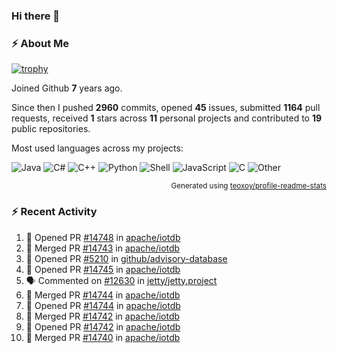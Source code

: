 ### Hi there 👋

### :zap: About Me

[![trophy](https://github-profile-trophy.vercel.app/?username=HTHou&theme=onedark)](https://github.com/ryo-ma/github-profile-trophy)
   
Joined Github **7** years ago.

Since then I pushed **2960** commits, opened **45** issues, submitted **1164** pull requests, received **1** stars across **11** personal projects and contributed to **19** public repositories.

Most used languages across my projects:

![Java](https://img.shields.io/static/v1?style=flat-square&label=%E2%A0%80&color=555&labelColor=%23b07219&message=Java%EF%B8%B189.3%25)
![C#](https://img.shields.io/static/v1?style=flat-square&label=%E2%A0%80&color=555&labelColor=%23178600&message=C%23%EF%B8%B13.9%25)
![C++](https://img.shields.io/static/v1?style=flat-square&label=%E2%A0%80&color=555&labelColor=%23f34b7d&message=C%2B%2B%EF%B8%B12.7%25)
![Python](https://img.shields.io/static/v1?style=flat-square&label=%E2%A0%80&color=555&labelColor=%233572A5&message=Python%EF%B8%B10.7%25)
![Shell](https://img.shields.io/static/v1?style=flat-square&label=%E2%A0%80&color=555&labelColor=%2389e051&message=Shell%EF%B8%B10.7%25)
![JavaScript](https://img.shields.io/static/v1?style=flat-square&label=%E2%A0%80&color=555&labelColor=%23f1e05a&message=JavaScript%EF%B8%B10.5%25)
![C](https://img.shields.io/static/v1?style=flat-square&label=%E2%A0%80&color=555&labelColor=%23555555&message=C%EF%B8%B10.4%25)
![Other](https://img.shields.io/static/v1?style=flat-square&label=%E2%A0%80&color=555&labelColor=%23ededed&message=Other%EF%B8%B11.4%25)

<p align="right"><sub>Generated using <a href="https://github.com/marketplace/actions/profile-readme-stats">teoxoy/profile-readme-stats</a></sub></p>


<!--![](https://github.com/HTHou/HTHou/blob/output/github-contribution-grid-snake.svg)-->

<!--![Haonan Hou's github stats](https://github-readme-stats.vercel.app/api?username=HTHou&count_private=true&show_icons=true&theme=onedark)-->

<!--![Haonan Hou's wakatime stats](https://github-readme-stats.vercel.app/api/wakatime?username=HTHou&layout=compact&theme=onedark)-->

<!--![Top Langs](https://github-readme-stats.vercel.app/api/top-langs/?username=HTHou&theme=onedark&layout=compact)-->

### :zap: Recent Activity
<!--START_SECTION:activity-->
1. 💪 Opened PR [#14748](https://github.com/apache/iotdb/pull/14748) in [apache/iotdb](https://github.com/apache/iotdb)
2. 🎉 Merged PR [#14743](https://github.com/apache/iotdb/pull/14743) in [apache/iotdb](https://github.com/apache/iotdb)
3. 💪 Opened PR [#5210](https://github.com/github/advisory-database/pull/5210) in [github/advisory-database](https://github.com/github/advisory-database)
4. 💪 Opened PR [#14745](https://github.com/apache/iotdb/pull/14745) in [apache/iotdb](https://github.com/apache/iotdb)
5. 🗣 Commented on [#12630](https://github.com/jetty/jetty.project/issues/12630#issuecomment-2603630972) in [jetty/jetty.project](https://github.com/jetty/jetty.project)
6. 🎉 Merged PR [#14744](https://github.com/apache/iotdb/pull/14744) in [apache/iotdb](https://github.com/apache/iotdb)
7. 💪 Opened PR [#14744](https://github.com/apache/iotdb/pull/14744) in [apache/iotdb](https://github.com/apache/iotdb)
8. 🎉 Merged PR [#14742](https://github.com/apache/iotdb/pull/14742) in [apache/iotdb](https://github.com/apache/iotdb)
9. 💪 Opened PR [#14742](https://github.com/apache/iotdb/pull/14742) in [apache/iotdb](https://github.com/apache/iotdb)
10. 🎉 Merged PR [#14740](https://github.com/apache/iotdb/pull/14740) in [apache/iotdb](https://github.com/apache/iotdb)
<!--END_SECTION:activity-->

<!--
**HTHou/HTHou** is a ✨ _special_ ✨ repository because its `README.md` (this file) appears on your GitHub profile.

Here are some ideas to get you started:

- 🔭 I’m currently working on ...
- 🌱 I’m currently learning ...
- 👯 I’m looking to collaborate on ...
- 🤔 I’m looking for help with ...
- 💬 Ask me about ...
- 📫 How to reach me: ...
- 😄 Pronouns: ...
- ⚡ Fun fact: ...
-->
